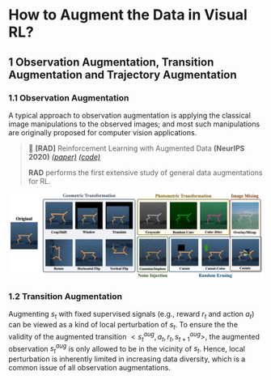 # How to Augment the Data in Visual RL?


## 1 Observation Augmentation, Transition Augmentation and Trajectory Augmentation

### 1.1 Observation Augmentation

A typical approach to observation augmentation is applying the classical image manipulations to the observed images; and most such manipulations are originally proposed for computer vision applications.

> :bookmark: **[RAD]** Reinforcement Learning with Augmented Data **(NeurIPS 2020)** [*(paper)*](https://proceedings.neurips.cc/paper/2020/hash/e615c82aba461681ade82da2da38004a-Abstract.html) [*(code)*](https://github.com/MishaLaskin/rad)
> 
> **RAD** performs the first extensive study of general data augmentations for RL.

![AugTypes](https://github.com/Guozheng-Ma/DA-in-visualRL/blob/3f6fb63bc8b565e231fbf77ac7f978cf298b82c0/Image/AugTypes_long.png)

### 1.2 Transition Augmentation

Augmenting $s_t$ with fixed supervised signals (e.g., reward $r_t$ and action $a_t$) can be viewed as a kind of local perturbation of $s_t$.
To ensure the the validity of the augmented transition $<s_t^{aug}, a_t, r_t, s_{t+1}^{aug}>$, the augmented observation $s_t^{aug}$ is only allowed to be in the vicinity of $s_t$.
Hence, local perturbation is inherently limited in increasing data diversity, which is a common issue of all observation augmentations.
